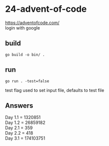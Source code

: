 # 24-advent-of-code
https://adventofcode.com/ \
login with google
## build
```
go build -o bin/ .
```
## run
```
go run . -test=false
```
test flag used to set input file, defaults to test file
## Answers
Day 1.1 = 1320851 \
Day 1.2 = 26859182 \
Day 2.1 = 359 \
Day 2.2 = 418 \
Day 3.1 = 174103751